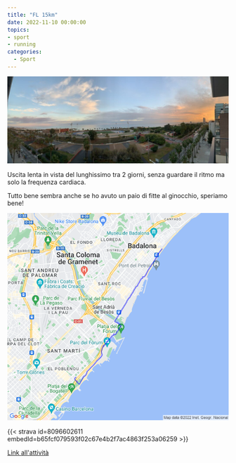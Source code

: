```yaml
---
title: "FL 15km"
date: 2022-11-10 00:00:00
topics:
- sport
- running
categories:
  - Sport
---
```


![](images/IMG_0619-1024x402.jpg)

Uscita lenta in vista del lunghissimo tra 2 giorni, senza guardare il ritmo ma solo la frequenza cardiaca.

Tutto bene sembra anche se ho avuto un paio di fitte al ginocchio, speriamo bene!

![](images/20221110-activity-map.png)

{{< strava id=8096602611 embedId=b65fcf079593f02c67e4b2f7ac4863f253a06259 >}}

[Link all'attività](https://strava.com/activities/8096602611)
